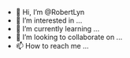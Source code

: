 - 👋 Hi, I’m @RobertLyn
- 👀 I’m interested in ...
- 🌱 I’m currently learning ...
- 💞️ I’m looking to collaborate on ...
- 📫 How to reach me ...

<!---
RobertLyn/RobertLyn is a ✨ special ✨ repository because its `README.md` (this file) appears on your GitHub profile.
You can click the Preview link to take a look at your changes.
--->
